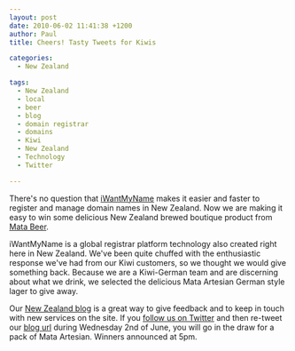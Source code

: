 ```yaml
---
layout: post
date: 2010-06-02 11:41:38 +1200
author: Paul
title: Cheers! Tasty Tweets for Kiwis

categories:
  - New Zealand

tags:
  - New Zealand
  - local
  - beer
  - blog
  - domain registrar
  - domains
  - Kiwi
  - New Zealand
  - Technology
  - Twitter

---
```


There's no question that [iWantMyName](https://iwantmyname.co.nz/) makes it easier and faster to register and manage domain names in New Zealand. Now we are making it easy to win some delicious New Zealand brewed boutique product from [Mata Beer](http://www.mata.net.nz/).

iWantMyName is a global registrar platform technology also created right here in New Zealand. We've been quite chuffed with the enthusiastic response we've had from our Kiwi customers, so we thought we would give something back. Because we are a Kiwi-German team and are discerning about what we drink, we selected the delicious Mata Artesian German style lager to give away.

Our [New Zealand blog](https://iwantmyname.com/blog/) is a great way to give feedback and to keep in touch with new services on the site. If you [follow us on Twitter](https://twitter.com/iWantMyNameNZ) and then re-tweet our [blog url](https://iwantmyname.com/blog/) during Wednesday 2nd of June, you will go in the draw for a pack of Mata Artesian. Winners announced at 5pm.
